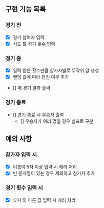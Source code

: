## 구현 기능 목록

### 경기 전

- [x] 경기 참여자 입력
- [x] 시도 할 경기 횟수 입력

### 경기 중

- [x] 입력 받은 횟수만큼 참가자별로 무작위 값 생성
- [x] 랜덤 값에 따라 전진 여부 추가
- [] 매 경기 결과 출력

### 경기 종료

- [] 경기 종료 시 우승자 출력
  - [] 우승자가 여러 명일 경우 쉼표로 구분

## 예외 사항

### 참가자 입력 시

- [x] 이름이 5자 이상 입력 시 에러 처리
- [x] 빈 문자열이 있는 경우 제외하고 참가자 추가

### 경기 횟수 입력 시

- [x] 숫자 외 다른 값 입력 시 에러 처리
